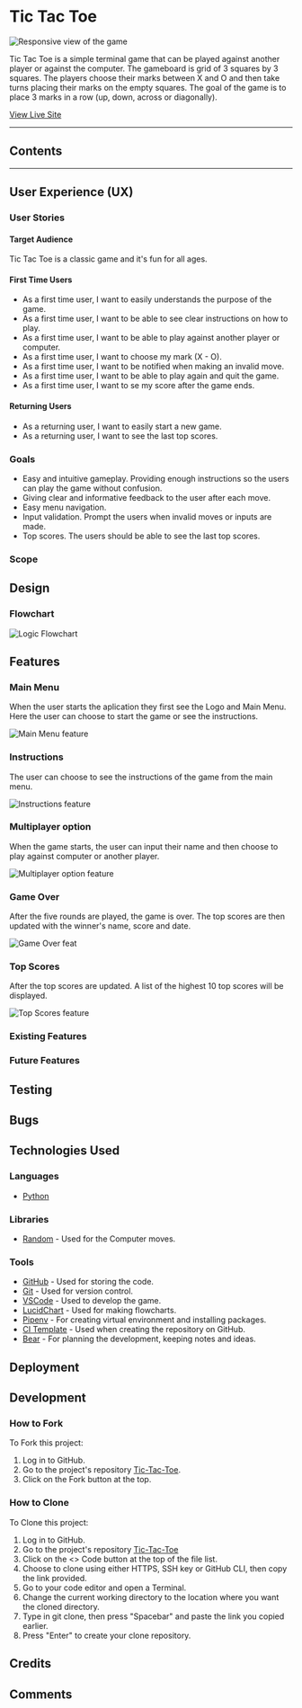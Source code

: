 # Tic Tac Toe

![Responsive view of the game](docs/am-i-responsive.png)

Tic Tac Toe is a simple terminal game that can be played against another player or against the computer. The gameboard is grid of 3 squares by 3 squares. The players choose their marks between X and O and then take turns placing their marks on the empty squares. The goal of the game is to place 3 marks in a row (up, down, across or diagonally).

[View Live Site](https://tic-tac-toe-g-e198203b2fcd.herokuapp.com)

---

## Contents

---

## User Experience (UX)

### User Stories

#### Target Audience

Tic Tac Toe is a classic game and it's fun for all ages.

#### First Time Users

- As a first time user, I want to easily understands the purpose of the game.
- As a first time user, I want to be able to see clear instructions on how to play.
- As a first time user, I want to be able to play against another player or computer.
- As a first time user, I want to choose my mark (X - O).
- As a first time user, I want to be notified when making an invalid move.
- As a first time user, I want to be able to play again and quit the game.
- As a first time user, I want to se my score after the game ends.

#### Returning Users

- As a returning user, I want to easily start a new game.
- As a returning user, I want to see the last top scores.

### Goals

- Easy and intuitive gameplay. Providing enough instructions so the users can play the game without confusion.
- Giving clear and informative feedback to the user after each move.
- Easy menu navigation.
- Input validation. Prompt the users when invalid moves or inputs are made.
- Top scores. The users should be able to see the last top scores.

### Scope

## Design


### Flowchart

![Logic Flowchart](docs/flowchart.png)

## Features

### Main Menu

When the user starts the aplication they first see the Logo and Main Menu. Here the user can choose to start the game or see the instructions.

![Main Menu feature](docs/features/main-menu-feat.png)

### Instructions

The user can choose to see the instructions of the game from the main menu.

![Instructions feature](docs/features/instructions-feat.png)

### Multiplayer option

When the game starts, the user can input their name and then choose to play against computer or another player.

![Multiplayer option feature](docs/features/options-feat.png)

### Game Over

After the five rounds are played, the game is over. The top scores are then updated with the winner's name, score and date.

![Game Over feat](docs/features/game-over-feat.png)

### Top Scores

After the top scores are updated. A list of the highest 10 top scores will be displayed.

![Top Scores feature](docs/features/top-scores-feat.png)

### Existing Features

### Future Features

## Testing

## Bugs

## Technologies Used

### Languages

- [Python](https://www.python.org)

### Libraries

- [Random](https://docs.python.org/3/library/random.html?highlight=random#module-random) - Used for the Computer moves.

### Tools

- [GitHub](https://github.com) - Used for storing the code.
- [Git](https://git-scm.com) - Used for version control.
- [VSCode](https://code.visualstudio.com) - Used to develop the game.
- [LucidChart](https://www.lucidchart.com/pages/) - Used for making flowcharts.
- [Pipenv](https://docs.python-guide.org/dev/virtualenvs/) - For creating virtual environment and installing packages.
- [CI Template](https://github.com/Code-Institute-Org/p3-template) - Used when creating the repository on GitHub.
- [Bear](https://bear.app) - For planning the development, keeping notes and ideas.

## Deployment

## Development

### How to Fork

To Fork this project:

1. Log in to GitHub.
2. Go to the project's repository [Tic-Tac-Toe](https://github.com/SorinPan/tic-tac-toe/tree/main).
3. Click on the Fork button at the top.

### How to Clone

To Clone this project:

1. Log in to GitHub.
2. Go to the project's repository [Tic-Tac-Toe](https://github.com/SorinPan/tic-tac-toe/tree/main)
3. Click on the <> Code button at the top of the file list.
4. Choose to clone using either HTTPS, SSH key or GitHub CLI, then copy the link provided.
5. Go to your code editor and open a Terminal.
6. Change the current working directory to the location where you want the cloned directory.
7. Type in git clone, then press "Spacebar" and paste the link you copied earlier.
8. Press "Enter" to create your clone repository.

## Credits

## Comments
